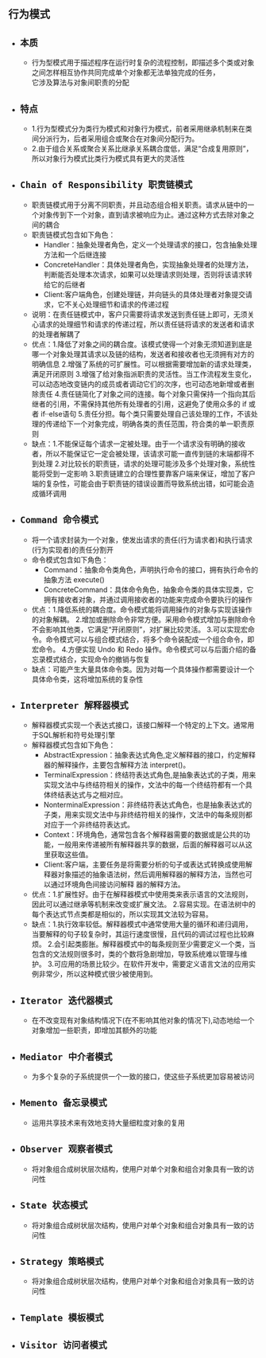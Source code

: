 行为模式
----
- ## `本质`
    - 行为型模式用于描述程序在运行时复杂的流程控制，即描述多个类或对象之间怎样相互协作共同完成单个对象都无法单独完成的任务，  
      它涉及算法与对象间职责的分配
- ## `特点`
    - 1.行为型模式分为类行为模式和对象行为模式，前者采用继承机制来在类间分派行为，后者采用组合或聚合在对象间分配行为。
    - 2.由于组合关系或聚合关系比继承关系耦合度低，满足“合成复用原则”，所以对象行为模式比类行为模式具有更大的灵活性
- ## `Chain of Responsibility 职责链模式`
    - 职责链模式用于分离不同职责，并且动态组合相关职责。请求从链中的一个对象传到下一个对象，直到请求被响应为止。通过这种方式去除对象之间的耦合
    - 职责链模式包含如下角色：
        - Handler：抽象处理者角色，定义一个处理请求的接口，包含抽象处理方法和一个后继连接
        - ConcreteHandler：具体处理者角色，实现抽象处理者的处理方法，判断能否处理本次请求，如果可以处理请求则处理，否则将该请求转给它的后继者
        - Client:客户端角色，创建处理链，并向链头的具体处理者对象提交请求，它不关心处理细节和请求的传递过程
    - 说明：在责任链模式中，客户只需要将请求发送到责任链上即可，无须关心请求的处理细节和请求的传递过程，所以责任链将请求的发送者和请求的处理者解耦了
    - 优点：1.降低了对象之间的耦合度。该模式使得一个对象无须知道到底是哪一个对象处理其请求以及链的结构，发送者和接收者也无须拥有对方的明确信息
            2.增强了系统的可扩展性。可以根据需要增加新的请求处理类，满足开闭原则
            3.增强了给对象指派职责的灵活性。当工作流程发生变化，可以动态地改变链内的成员或者调动它们的次序，也可动态地新增或者删除责任
            4.责任链简化了对象之间的连接。每个对象只需保持一个指向其后继者的引用，不需保持其他所有处理者的引用，这避免了使用众多的 if 或者 if··else语句
            5.责任分担。每个类只需要处理自己该处理的工作，不该处理的传递给下一个对象完成，明确各类的责任范围，符合类的单一职责原则
    - 缺点：1.不能保证每个请求一定被处理。由于一个请求没有明确的接收者，所以不能保证它一定会被处理，该请求可能一直传到链的末端都得不到处理
            2.对比较长的职责链，请求的处理可能涉及多个处理对象，系统性能将受到一定影响
            3.职责链建立的合理性要靠客户端来保证，增加了客户端的复杂性，可能会由于职责链的错误设置而导致系统出错，如可能会造成循环调用
- ## `Command 命令模式`
    - 将一个请求封装为一个对象，使发出请求的责任(行为请求者)和执行请求(行为实现者)的责任分割开
    - 命令模式包含如下角色：
        - Command：抽象命令类角色，声明执行命令的接口，拥有执行命令的抽象方法 execute()
        - ConcreteCommand：具体命令角色，抽象命令类的具体实现类，它拥有接收者对象，并通过调用接收者的功能来完成命令要执行的操作
    - 优点：1.降低系统的耦合度。命令模式能将调用操作的对象与实现该操作的对象解耦。
            2.增加或删除命令非常方便。采用命令模式增加与删除命令不会影响其他类，它满足“开闭原则”，对扩展比较灵活。
            3.可以实现宏命令。命令模式可以与组合模式结合，将多个命令装配成一个组合命令，即宏命令。
            4.方便实现 Undo 和 Redo 操作。命令模式可以与后面介绍的备忘录模式结合，实现命令的撤销与恢复
    - 缺点：可能产生大量具体命令类。因为对每一个具体操作都需要设计一个具体命令类，这将增加系统的复杂性
- ## `Interpreter 解释器模式`
    - 解释器模式实现一个表达式接口，该接口解释一个特定的上下文。通常用于SQL解析和符号处理引擎
    - 解释器模式包含如下角色：
        - AbstractExpression：抽象表达式角色,定义解释器的接口，约定解释器的解释操作，主要包含解释方法 interpret()。
        - TerminalExpression：终结符表达式角色,是抽象表达式的子类，用来实现文法中与终结符相关的操作，文法中的每一个终结符都有一个具体终结表达式与之相对应。
        - NonterminalExpression：非终结符表达式角色，也是抽象表达式的子类，用来实现文法中与非终结符相关的操作，文法中的每条规则都对应于一个非终结符表达式。
        - Context：环境角色，通常包含各个解释器需要的数据或是公共的功能，一般用来传递被所有解释器共享的数据，后面的解释器可以从这里获取这些值。
        - Client:客户端，主要任务是将需要分析的句子或表达式转换成使用解释器对象描述的抽象语法树，然后调用解释器的解释方法，当然也可以通过环境角色间接访问解释          器的解释方法。
    - 优点：1.扩展性好。由于在解释器模式中使用类来表示语言的文法规则，因此可以通过继承等机制来改变或扩展文法。
            2.容易实现。在语法树中的每个表达式节点类都是相似的，所以实现其文法较为容易。
    - 缺点：1.执行效率较低。解释器模式中通常使用大量的循环和递归调用，当要解释的句子较复杂时，其运行速度很慢，且代码的调试过程也比较麻烦。
            2.会引起类膨胀。解释器模式中的每条规则至少需要定义一个类，当包含的文法规则很多时，类的个数将急剧增加，导致系统难以管理与维护。
            3.可应用的场景比较少。在软件开发中，需要定义语言文法的应用实例非常少，所以这种模式很少被使用到。
- ## `Iterator 迭代器模式`
    - 在不改变现有对象结构情况下(在不影响其他对象的情况下),动态地给一个对象增加一些职责，即增加其额外的功能
- ## `Mediator 中介者模式`
    - 为多个复杂的子系统提供一个一致的接口，使这些子系统更加容易被访问
- ## `Memento 备忘录模式`
    - 运用共享技术来有效地支持大量细粒度对象的复用
- ## `Observer 观察者模式`
    - 将对象组合成树状层次结构，使用户对单个对象和组合对象具有一致的访问性
- ## `State 状态模式`
    - 将对象组合成树状层次结构，使用户对单个对象和组合对象具有一致的访问性 
- ## `Strategy 策略模式`
    - 将对象组合成树状层次结构，使用户对单个对象和组合对象具有一致的访问性
- ## `Template 模板模式`
- ## `Visitor 访问者模式`

